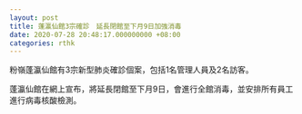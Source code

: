 ```yaml
---
layout: post
title: 蓬瀛仙館3宗確診　延長閉館至下月9日加強消毒
date: 2020-07-28 20:48:17.000000000 +08:00
categories: rthk
---
```


粉嶺蓬瀛仙館有3宗新型肺炎確診個案，包括1名管理人員及2名訪客。

蓬瀛仙館在網上宣布，將延長閉館至下月9日，會進行全館消毒，並安排所有員工進行病毒核酸檢測。
